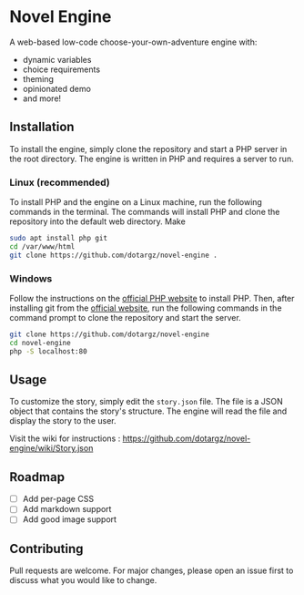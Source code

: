 # Novel Engine

A web-based low-code choose-your-own-adventure engine with:

- dynamic variables
- choice requirements
- theming
- opinionated demo
- and more!

## Installation

To install the engine, simply clone the repository and start a PHP server in the root directory. The engine is written in PHP and requires a server to run.

### Linux (recommended)
To install PHP and the engine on a Linux machine, run the following commands in the terminal. The commands will install PHP and clone the repository into the default web directory. Make
```bash
sudo apt install php git
cd /var/www/html
git clone https://github.com/dotargz/novel-engine .
```

### Windows
Follow the instructions on the [official PHP website](https://www.php.net/manual/en/install.windows.tools.php) to install PHP. Then, after installing git from the [official website](https://git-scm.com/), run the following commands in the command prompt to clone the repository and start the server.

```bash
git clone https://github.com/dotargz/novel-engine
cd novel-engine
php -S localhost:80
```

## Usage

To customize the story, simply edit the `story.json` file. The file is a JSON object that contains the story's structure. The engine will read the file and display the story to the user.

Visit the wiki for instructions : https://github.com/dotargz/novel-engine/wiki/Story.json

## Roadmap

- [ ] Add per-page CSS
- [ ] Add markdown support
- [ ] Add good image support

## Contributing

Pull requests are welcome. For major changes, please open an issue first to discuss what you would like to change.
